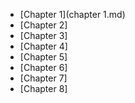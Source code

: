 - [Chapter 1](chapter 1.md)
- [Chapter 2]
- [Chapter 3]
- [Chapter 4]
- [Chapter 5]
- [Chapter 6]
- [Chapter 7]
- [Chapter 8]

